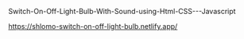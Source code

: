 Switch-On-Off-Light-Bulb-With-Sound-using-Html-CSS---Javascript


https://shlomo-switch-on-off-light-bulb.netlify.app/
